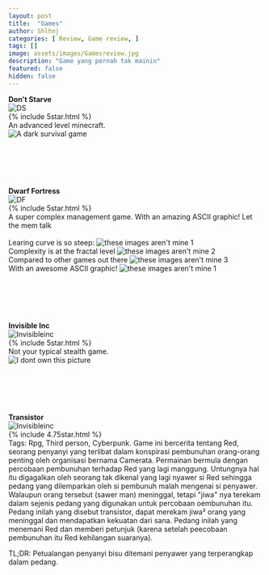 ```yaml
---
layout: post
title:  "Games"
author: Shlhnj
categories: [ Review, Game review, ]
tags: []
image: assets/images/Gamesreview.jpg
description: "Game yang pernah tak mainin"
featured: false
hidden: false
---
```


**Don't Starve** <br>
![DS](/assets/images/Dontstarve.jpg) <br>
{% include 5star.html %} <br>
An advanced level minecraft. <br>
![A dark survival game](/assets/images/Dontstarvememe.jpg)

<br>
<br>
<br>
<br>

**Dwarf Fortress** <br>
![DF](/assets/images/DF.jpg) <br>
{% include 5star.html %} <br>
A super complex management game. With an amazing ASCII graphic!
Let the mem talk <br>
<br> Learing curve is so steep:
![these images aren't mine 1](/assets/images/DFgraph.jpg)
<br> Complexity is at the fractal level
![these images aren't mine 2](/assets/images/DFfractal.jpg)
<br> Compared to other games out there
![these images aren't mine 3](/assets/images/DFcomparison.jpg)
<br> With an awesome ASCII graphic!
![these images aren't mine 1](/assets/images/DFascii.gif)

<br>
<br>
<br>
<br>

**Invisible Inc** <br>
![Invisibleinc](/assets/images/Invisibleinc.jpg) <br>
{% include 5star.html %} <br>
Not your typical stealth game. <br>
![I dont own this picture](/assets/images/Invisibleincgraph.jpg)

<br>
<br>
<br>
<br>

**Transistor** <br>
![Invisibleinc](/assets/images/Transistor.jpg) <br>
{% include 4.75star.html %} <br>
Tags: Rpg, Third person, Cyberpunk.
Game ini bercerita tentang Red, seorang penyanyi yang terlibat dalam konspirasi pembunuhan orang-orang penting oleh organisasi bernama Camerata. Permainan bermula dengan percobaan pembunuhan terhadap Red yang lagi manggung. Untungnya hal itu digagalkan oleh seorang tak dikenal yang lagi nyawer si Red sehingga pedang yang dilemparkan oleh si pembunuh malah mengenai si penyawer. Walaupun orang tersebut (sawer man) meninggal, tetapi "jiwa" nya terekam dalam sejenis pedang yang digunakan untuk percobaan oembunuhan itu. Pedang inilah yang disebut transistor, dapat merekam jiwa² orang yang meninggal dan mendapatkan kekuatan dari sana. Pedang inilah yang menemani Red dan memberi petunjuk (karena setelah peecobaan pembunuhan itu Red kehilangan suaranya).

TL;DR: Petualangan penyanyi bisu ditemani penyawer yang terperangkap dalam pedang.
